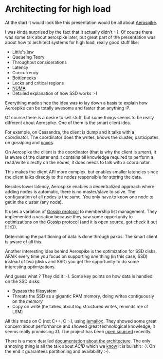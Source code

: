# Architecting for high load

At the start it would look like this presentation would be
all about [Aerospike](http://www.aerospike.com/).

I was kinda surprised by the fact that it actually didn't :-).
Of course there was some talk about aerospike later, but great part of the 
presentation was about how to architect systems for high load, really good stuff like:

* [Little's law](http://en.wikipedia.org/wiki/Little%27s_law)
* Queueing Teory
* Throughput considerations
* Latency
* Concurrency
* Bottlenecks
* Locks and critical regions
* [NUMA](http://en.wikipedia.org/wiki/Non-uniform_memory_access)
* Detailed explanation of how SSD works :-)

Everything made since the idea was to lay down a basis to explain how Aerospike can be
totally awesome and faster than anything :P.

Of course there is a desire to sell stuff, but some things seems to be really different about Aerospike.
One of them is the smart client idea.

For example, on Cassandra, the client is dump and it talks with a coordinator. The coordinator does the writes, knows
the cluster, participates on gossiping and [paxos](http://en.wikipedia.org/wiki/Paxos_%28computer_science%29).

On Aerospike the client is the coordinator (that is why the client is *smart*), it is aware of the cluster and it
contains all knowledge required to perform a read/write directly on the nodes, it does needs to talk with a coordinator.

This makes the client API more complex, but enables smaller latencies since the client talks directly to the nodes
responsible for storing the data.

Besides lower latency, Aerospike enables a decentralized approach where adding nodes is automatic, there is no 
master/slave to solve. The configuration of all nodes is the same. You only have to know one node to get in the cluster
(any node).

It uses a variation of [Gossip protocol](http://en.wikipedia.org/wiki/Gossip_protocol) to membership list management.
They implemented a variation because they saw some opportunity to optimizations on the Gossip protocol (and it is 
open source, got check it out !!! :D).

Determining the partitioning of data is done through paxos. The smart client is aware of all this.

Another interesting idea behind Aerospike is the optimization for SSD disks. AFAIK every time you focus on supporting 
*one* thing (in this case, SSD) instead of two (disks and SSD) you get the opportunity 
to do some interesting optimizations.

And guess what ? They did it :-). Some key points on how data is handled on the SSD disks:

* Bypass the filesystem
* Threats the SSD as a gigantic RAM memory, doing writes contiguously on the *memory*
* Copy on write (he talked about log structured writes, reminds me of LSM)

All this made on C (not C++, C :-), using [jemalloc](https://www.facebook.com/notes/facebook-engineering/scalable-memory-allocation-using-jemalloc/480222803919).
They showed some great concern about performance and showed great technological knowledge, it seems really promissing :D.
The project has been [open sourced](http://www.aerospike.com/docs/architecture/) recently.

There is a more detailed [documentation about the architecture](http://www.aerospike.com/docs/architecture/).
The only annoying thing is all the talk about *ACID* which we [know](http://en.wikipedia.org/wiki/CAP_theorem) it is bullshit :-).
On the end it guarantees partitioning and availability :-).
